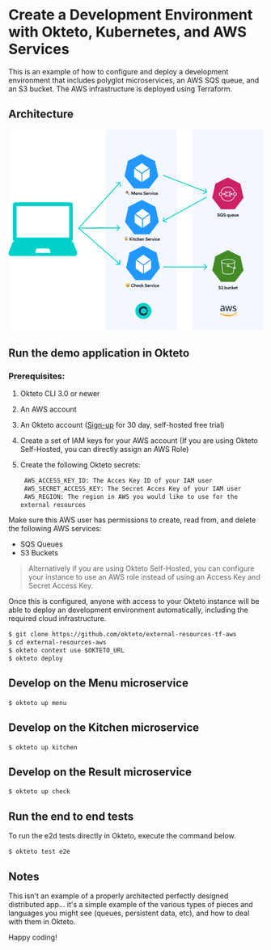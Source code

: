 # Create a Development Environment with Okteto, Kubernetes, and AWS Services

This is an example of how to configure and deploy a development environment that includes polyglot microservices, an AWS SQS queue, and an S3 bucket. The AWS infrastructure is deployed using Terraform.

## Architecture

![Architecture diagram](https://raw.githubusercontent.com/okteto/external-resources-aws/main/docs/architecture.png)

## Run the demo application in Okteto

### Prerequisites:
1. Okteto CLI 3.0 or newer
1. An AWS account
1. An Okteto account ([Sign-up](https://www.okteto.com/try-free/) for 30 day, self-hosted free trial)
1. Create a set of IAM keys for your AWS account (If you are using Okteto Self-Hosted, you can directly assign an AWS Role)
1. Create the following Okteto secrets:

        AWS_ACCESS_KEY_ID: The Acces Key ID of your IAM user
        AWS_SECRET_ACCESS_KEY: The Secret Acces Key of your IAM user
        AWS_REGION: The region in AWS you would like to use for the external resources

Make sure this AWS user has permissions to create, read from, and delete the following AWS services:

- SQS Queues
- S3 Buckets

> Alternatively if you are using Okteto Self-Hosted, you can configure your instance to use an AWS role instead of using an Access Key and Secret Access Key.

Once this is configured, anyone with access to your Okteto instance will be able to deploy an development environment automatically, including the required cloud infrastructure.


```
$ git clone https://github.com/okteto/external-resources-tf-aws
$ cd external-resources-aws
$ okteto context use $OKTETO_URL
$ okteto deploy
```

## Develop on the Menu microservice

```
$ okteto up menu
```

## Develop on the Kitchen microservice

```
$ okteto up kitchen
```

## Develop on the Result microservice

```
$ okteto up check
```

## Run the end to end tests

To run the e2d tests directly in Okteto, execute the command below.

```
$ okteto test e2e
```

## Notes

This isn't an example of a properly architected perfectly designed distributed app... it's a simple
example of the various types of pieces and languages you might see (queues, persistent data, etc), and how to
deal with them in Okteto.

Happy coding!
